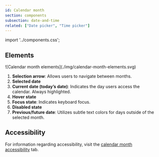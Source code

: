 ```yaml
---
id: Calendar month
section: components
subsection: date-and-time
related: ["Date picker", "Time picker"]
---
```


import '../components.css';

## Elements

<div class="ws-docs-content-img">
![Calendar month elements](./img/calendar-month-elements.svg)
</div>

1. **Selection arrow**: Allows users to navigate between months.
2. **Selected date**
3. **Current date (today’s date)**: Indicates the day users access the calendar. Always highlighted.
4. **Hover state**
5. **Focus state**: Indicates keyboard focus.
6. **Disabled state**
7. **Previous/future date**: Utilizes subtle text colors for days outside of the selected month. 

## Accessibility 
For information regarding accessibility, visit the [calendar month accessibility](/components/date-and-time/calendar-month/accessibility) tab.
